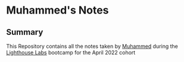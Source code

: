 # Muhammed's Notes

## Summary

This Repository contains all the notes taken by [Muhammed](https://github.com/momotrq94) during the [Lighthouse Labs](https://www.lighthouselabs.ca/) bootcamp for the April 2022 cohort
